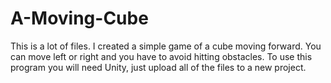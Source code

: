 # A-Moving-Cube
This is a lot of files. I created a simple game of a cube moving forward. You can move left or right and you have to avoid hitting obstacles.
To use this program you will need Unity, just upload all of the files to a new project.
